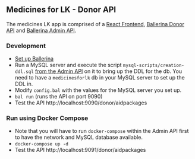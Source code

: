 ## Medicines for LK - Donor API

The medicines LK app is comprised of a [React Frontend](https://github.com/LSFLK/MedicinesforLK), [Ballerina Donor API](https://github.com/LSFLK/MedicinesforLK-DonorAPI) and [Ballerina Admin API](https://github.com/LSFLK/MedicinesforLK-AdminAPI). 

### Development

- [Set up Ballerina](https://ballerina.io/learn/install-ballerina/set-up-ballerina/)
- Run a MySQL server and execute the script `mysql-scripts/creation-ddl.sql` [from the Admin API](https://github.com/LSFLK/MedicinesforLK-AdminAPI/blob/main/mysql-scripts/creation-ddl.sql) on it to bring up the DDL for the db. You need to have a `medicinesforlk` db in your MySQL server to set up the DDL in.
- Modify `config.bal` with the values for the MySQL server you set up. 
- `bal run` (runs the API on port 9090)
- Test the API http://localhost:9090/donor/aidpackages

### Run using Docker Compose

- Note that you will have to run `docker-compose` within the Admin API first to have the network and MySQL database available.
- `docker-compose up -d`
- Test the API http://localhost:9091/donor/aidpackages
